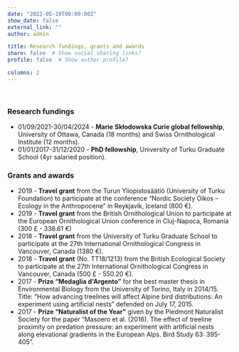 ```yaml
---
date: "2022-05-19T00:00:00Z"
show_date: false
external_link: ""
author: admin

title: Research fundings, grants and awards
share: false  # Show social sharing links?
profile: false  # Show author profile?

columns: 2
---
```

<p> </p>

### Research fundings

* 01/09/2021-30/04/2024 - **Marie** **Skłodowska Curie global fellowship**, University of Ottawa, Canada (18 months) and Swiss Ornithological Institute (12 months).
* 01/01/2017-31/12/2020 - **PhD fellowship**, University of Turku Graduate School (4yr salaried position).

### Grants and awards

* 2019 - **Travel grant** from the Turun Yliopistosäätiö (University of Turku Foundation) to participate at the conference “Nordic Society Oikos – Ecology in the Anthropocene” in Reykjavík, Iceland (800 €).
* 2019 - **Travel grant** from the British Ornithological Union to participate at the European Ornithological Union conference in Cluj-Napoca, Romania (300 £ - 338.61 €)
* 2018 - **Travel grant** from the University of Turku Graduate School to participate at the 27th International Ornithological Congress in Vancouver, Canada (1380 €).
* 2018 - **Travel grant** (No. TT18/1213) from the British Ecological Society to participate at the 27th International Ornithological Congress in Vancouver, Canada (500 £ - 550.20 €).
* 2017 - **Prize “Medaglia d'Argento”** for the best master thesis in Environmental Biology from the University of Torino, Italy in 2014/15. Title: “How advancing treelines will affect Alpine bird distributions: An experiment using artificial nests” defended on July 17, 2015.
* 2017 - **Prize “Naturalist of the Year”** given by the Piedmont Naturalist Society for the paper “Masoero et al. (2016). The effect of treeline proximity on predation pressure: an experiment with artificial nests along elevational gradients in the European Alps. Bird Study 63: 395-405”.
